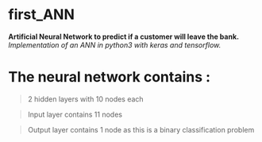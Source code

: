 # first_ANN
**Artificial Neural Network to predict if a customer will leave the bank.**
*Implementation of an ANN in python3 with keras and tensorflow.*  

# The neural network contains :

>2 hidden layers with 10 nodes each

>Input layer contains 11 nodes

>Output layer contains 1 node as this is a binary classification problem
